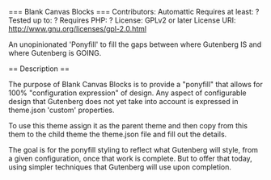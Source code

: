 === Blank Canvas Blocks ===
Contributors: Automattic
Requires at least: ? 
Tested up to: ?
Requires PHP: ? 
License: GPLv2 or later
License URI: http://www.gnu.org/licenses/gpl-2.0.html

An unopinionated 'Ponyfill' to fill the gaps between where Gutenberg IS and where Gutenberg is GOING.

== Description ==

The purpose of Blank Canvas Blocks is to provide a "ponyfill" that allows for 100% "configuration expression" of design.  Any aspect of configurable design that Gutenberg does not yet take into account is expressed in theme.json 'custom' properties.

To use this theme assign it as the parent theme and then copy from this them to the child theme the theme.json file and fill out the details.

The goal is for the ponyfill styling to reflect what Gutenberg will style, from a given configuration, once that work is complete.  But to offer that today, using simpler techniques that Gutenberg will use upon completion.